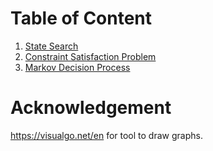 # Table of Content
1. [State Search](state_search.ipynb)
2. [Constraint Satisfaction Problem](constraint_satisfaction_problem.ipynb)
3. [Markov Decision Process](markov_decision_process.ipynb)

# Acknowledgement
https://visualgo.net/en for tool to draw graphs.